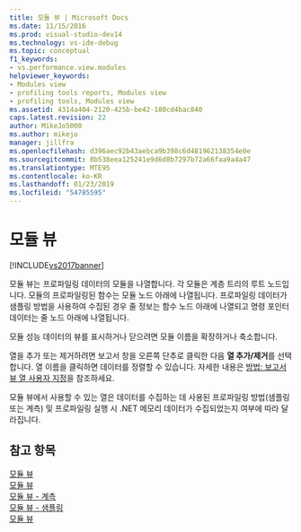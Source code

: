 ```yaml
---
title: 모듈 뷰 | Microsoft Docs
ms.date: 11/15/2016
ms.prod: visual-studio-dev14
ms.technology: vs-ide-debug
ms.topic: conceptual
f1_keywords:
- vs.performance.view.modules
helpviewer_keywords:
- Modules view
- profiling tools reports, Modules view
- profiling tools, Modules view
ms.assetid: 4314a404-2120-425b-be42-180cd4bac840
caps.latest.revision: 22
author: MikeJo5000
ms.author: mikejo
manager: jillfra
ms.openlocfilehash: d396aec92b43aebca9b398c6d481962138354e0e
ms.sourcegitcommit: 8b538eea125241e9d6d8b7297b72a66faa9a4a47
ms.translationtype: MTE95
ms.contentlocale: ko-KR
ms.lasthandoff: 01/23/2019
ms.locfileid: "54785595"
---
```

# <a name="modules-view"></a>모듈 뷰
[!INCLUDE[vs2017banner](../includes/vs2017banner.md)]

모듈 뷰는 프로파일링 데이터의 모듈을 나열합니다. 각 모듈은 계층 트리의 루트 노드입니다. 모듈의 프로파일링된 함수는 모듈 노드 아래에 나열됩니다. 프로파일링 데이터가 샘플링 방법을 사용하여 수집된 경우 줄 정보는 함수 노드 아래에 나열되고 명령 포인터 데이터는 줄 노드 아래에 나열됩니다.  
  
 모듈 성능 데이터의 뷰를 표시하거나 닫으려면 모듈 이름을 확장하거나 축소합니다.  
  
 열을 추가 또는 제거하려면 보고서 창을 오른쪽 단추로 클릭한 다음 **열 추가/제거**를 선택합니다. 열 이름을 클릭하면 데이터를 정렬할 수 있습니다. 자세한 내용은 [방법: 보고서 뷰 열 사용자 지정](../profiling/how-to-customize-report-view-columns.md)을 참조하세요.  
  
 모듈 뷰에서 사용할 수 있는 열은 데이터를 수집하는 데 사용된 프로파일링 방법(샘플링 또는 계측) 및 프로파일링 실행 시 .NET 메모리 데이터가 수집되었는지 여부에 따라 달라집니다.  
  
## <a name="see-also"></a>참고 항목  
 [모듈 뷰](../profiling/modules-view-sampling-data.md)   
 [모듈 뷰](../profiling/modules-view-instrumentation-data.md)   
 [모듈 뷰 - 계측](../profiling/modules-view-dotnet-memory-instrumentation-data.md)   
 [모듈 뷰 - 샘플링](../profiling/modules-view-dotnet-memory-sampling-data.md)   
 [모듈 뷰](../profiling/modules-view-contention-data.md)
